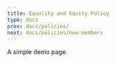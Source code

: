 ```yaml
---
title: Equality and Equity Policy
type: docs
prev: docs/policies/
next: docs/policies/new-members
---
```


A simple demo page.

